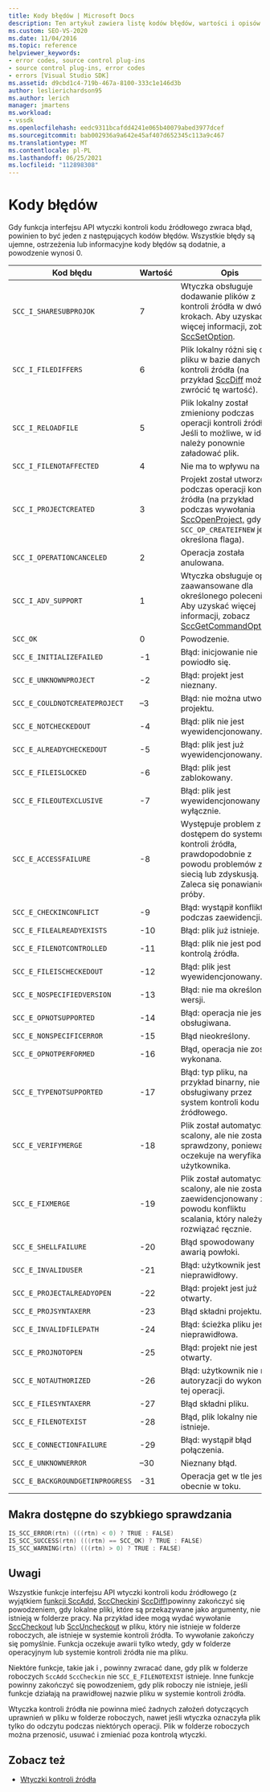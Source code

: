 ```yaml
---
title: Kody błędów | Microsoft Docs
description: Ten artykuł zawiera listę kodów błędów, wartości i opisów funkcji interfejsu API wtyczki kontroli kodu źródłowego.
ms.custom: SEO-VS-2020
ms.date: 11/04/2016
ms.topic: reference
helpviewer_keywords:
- error codes, source control plug-ins
- source control plug-ins, error codes
- errors [Visual Studio SDK]
ms.assetid: d9cbd1c4-719b-467a-8100-333c1e146d3b
author: leslierichardson95
ms.author: lerich
manager: jmartens
ms.workload:
- vssdk
ms.openlocfilehash: eedc9311bcafdd4241e065b40079abed3977dcef
ms.sourcegitcommit: bab002936a9a642e45af407d652345c113a9c467
ms.translationtype: MT
ms.contentlocale: pl-PL
ms.lasthandoff: 06/25/2021
ms.locfileid: "112898308"
---
```

# <a name="error-codes"></a>Kody błędów
Gdy funkcja interfejsu API wtyczki kontroli kodu źródłowego zwraca błąd, powinien to być jeden z następujących kodów błędów. Wszystkie błędy są ujemne, ostrzeżenia lub informacyjne kody błędów są dodatnie, a powodzenie wynosi 0.

|Kod błędu|Wartość|Opis|
|----------------|-----------|-----------------|
|`SCC_I_SHARESUBPROJOK`|7|Wtyczka obsługuje dodawanie plików z kontroli źródła w dwóch krokach. Aby uzyskać więcej informacji, zobacz [SccSetOption](../extensibility/sccsetoption-function.md).|
|`SCC_I_FILEDIFFERS`|6|Plik lokalny różni się od pliku w bazie danych kontroli źródła (na przykład [SccDiff](../extensibility/sccdiff-function.md) może zwrócić tę wartość).|
|`SCC_I_RELOADFILE`|5|Plik lokalny został zmieniony podczas operacji kontroli źródła; Jeśli to możliwe, w idee należy ponownie załadować plik.|
|`SCC_I_FILENOTAFFECTED`|4|Nie ma to wpływu na plik.|
|`SCC_I_PROJECTCREATED`|3|Projekt został utworzony podczas operacji kontroli źródła (na przykład podczas wywołania [SccOpenProject,](../extensibility/sccopenproject-function.md) gdy `SCC_OP_CREATEIFNEW` jest określona flaga).|
|`SCC_I_OPERATIONCANCELED`|2|Operacja została anulowana.|
|`SCC_I_ADV_SUPPORT`|1|Wtyczka obsługuje opcje zaawansowane dla określonego polecenia. Aby uzyskać więcej informacji, zobacz [SccGetCommandOptions](../extensibility/sccgetcommandoptions-function.md).|
|`SCC_OK`|0|Powodzenie.|
|`SCC_E_INITIALIZEFAILED`|-1|Błąd: inicjowanie nie powiodło się.|
|`SCC_E_UNKNOWNPROJECT`|-2|Błąd: projekt jest nieznany.|
|`SCC_E_COULDNOTCREATEPROJECT`|–3|Błąd: nie można utworzyć projektu.|
|`SCC_E_NOTCHECKEDOUT`|-4|Błąd: plik nie jest wyewidencjonowany.|
|`SCC_E_ALREADYCHECKEDOUT`|-5|Błąd: plik jest już wyewidencjonowany.|
|`SCC_E_FILEISLOCKED`|-6|Błąd: plik jest zablokowany.|
|`SCC_E_FILEOUTEXCLUSIVE`|-7|Błąd: plik jest wyewidencjonowany wyłącznie.|
|`SCC_E_ACCESSFAILURE`|-8|Występuje problem z dostępem do systemu kontroli źródła, prawdopodobnie z powodu problemów z siecią lub zdyskusją. Zaleca się ponawianie próby.|
|`SCC_E_CHECKINCONFLICT`|-9|Błąd: wystąpił konflikt podczas zaewidencji.|
|`SCC_E_FILEALREADYEXISTS`|-10|Błąd: plik już istnieje.|
|`SCC_E_FILENOTCONTROLLED`|-11|Błąd: plik nie jest pod kontrolą źródła.|
|`SCC_E_FILEISCHECKEDOUT`|-12|Błąd: plik jest wyewidencjonowany.|
|`SCC_E_NOSPECIFIEDVERSION`|-13|Błąd: nie ma określonej wersji.|
|`SCC_E_OPNOTSUPPORTED`|-14|Błąd: operacja nie jest obsługiwana.|
|`SCC_E_NONSPECIFICERROR`|-15|Błąd nieokreślony.|
|`SCC_E_OPNOTPERFORMED`|-16|Błąd, operacja nie została wykonana.|
|`SCC_E_TYPENOTSUPPORTED`|-17|Błąd: typ pliku, na przykład binarny, nie jest obsługiwany przez system kontroli kodu źródłowego.|
|`SCC_E_VERIFYMERGE`|-18|Plik został automatycznie scalony, ale nie został sprawdzony, ponieważ oczekuje na weryfikację użytkownika.|
|`SCC_E_FIXMERGE`|-19|Plik został automatycznie scalony, ale nie został zaewidencjonowany z powodu konfliktu scalania, który należy rozwiązać ręcznie.|
|`SCC_E_SHELLFAILURE`|-20|Błąd spowodowany awarią powłoki.|
|`SCC_E_INVALIDUSER`|-21|Błąd: użytkownik jest nieprawidłowy.|
|`SCC_E_PROJECTALREADYOPEN`|-22|Błąd: projekt jest już otwarty.|
|`SCC_E_PROJSYNTAXERR`|-23|Błąd składni projektu.|
|`SCC_E_INVALIDFILEPATH`|-24|Błąd: ścieżka pliku jest nieprawidłowa.|
|`SCC_E_PROJNOTOPEN`|-25|Błąd: projekt nie jest otwarty.|
|`SCC_E_NOTAUTHORIZED`|-26|Błąd: użytkownik nie ma autoryzacji do wykonania tej operacji.|
|`SCC_E_FILESYNTAXERR`|-27|Błąd składni pliku.|
|`SCC_E_FILENOTEXIST`|-28|Błąd, plik lokalny nie istnieje.|
|`SCC_E_CONNECTIONFAILURE`|-29|Błąd: wystąpił błąd połączenia.|
|`SCC_E_UNKNOWNERROR`|–30|Nieznany błąd.|
|`SCC_E_BACKGROUNDGETINPROGRESS`|-31|Operacja get w tle jest obecnie w toku.|

## <a name="macros-provided-for-quick-checking"></a>Makra dostępne do szybkiego sprawdzania

```cpp
IS_SCC_ERROR(rtn) (((rtn) < 0) ? TRUE : FALSE)
IS_SCC_SUCCESS(rtn) (((rtn) == SCC_OK) ? TRUE : FALSE)
IS_SCC_WARNING(rtn) (((rtn) > 0) ? TRUE : FALSE)
```

## <a name="remarks"></a>Uwagi
 Wszystkie funkcje interfejsu API wtyczki kontroli kodu źródłowego (z wyjątkiem [funkcji SccAdd,](../extensibility/sccadd-function.md) [SccCheckin](../extensibility/scccheckin-function.md)i [SccDiff)](../extensibility/sccdiff-function.md)powinny zakończyć się powodzeniem, gdy lokalne pliki, które są przekazywane jako argumenty, nie istnieją w folderze pracy. Na przykład idee mogą wydać wywołanie [SccCheckout](../extensibility/scccheckout-function.md) lub [SccUncheckout](../extensibility/sccuncheckout-function.md) w pliku, który nie istnieje w folderze roboczych, ale istnieje w systemie kontroli źródła. To wywołanie zakończy się pomyślnie. Funkcja oczekuje awarii tylko wtedy, gdy w folderze operacyjnym lub systemie kontroli źródła nie ma pliku.

 Niektóre funkcje, takie jak i , powinny zwracać dane, gdy plik w folderze roboczych `SccAdd` `SccCheckin` nie `SCC_E_FILENOTEXIST` istnieje. Inne funkcje powinny zakończyć się powodzeniem, gdy plik roboczy nie istnieje, jeśli funkcje działają na prawidłowej nazwie pliku w systemie kontroli źródła.

 Wtyczka kontroli źródła nie powinna mieć żadnych założeń dotyczących uprawnień w pliku w folderze roboczych, nawet jeśli wtyczka oznaczyła plik tylko do odczytu podczas niektórych operacji. Plik w folderze roboczych można przenosić, usuwać i zmieniać poza kontrolą wtyczki.

## <a name="see-also"></a>Zobacz też
- [Wtyczki kontroli źródła](../extensibility/source-control-plug-ins.md)
